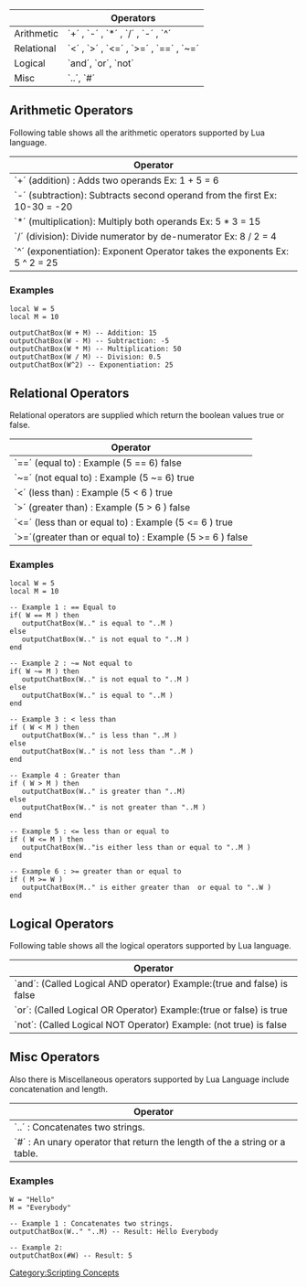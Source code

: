 |            | Operators                                               |
|------------|---------------------------------------------------------|
| Arithmetic | \`+´ , \`-´ , \`\*´ , \`/´ , \`-´ , \`^´                |
| Relational | \`&lt;´ , \`&gt;´ , \`&lt;=´ , \`&gt;=´ , \`==´ , \`~=´ |
| Logical    | \`and´, \`or´, \`not´                                   |
| Misc       | \`..´, \`\#´                                            |

Arithmetic Operators
--------------------

Following table shows all the arithmetic operators supported by Lua language.

| Operator                                                                    |
|-----------------------------------------------------------------------------|
| \`+´ (addition) : Adds two operands Ex: 1 + 5 = 6                           |
| \`-´ (subtraction): Subtracts second operand from the first Ex: 10-30 = -20 |
| \`\*´ (multiplication): Multiply both operands Ex: 5 \* 3 = 15              |
| \`/´ (division): Divide numerator by de-numerator Ex: 8 / 2 = 4             |
| \`^´ (exponentiation): Exponent Operator takes the exponents Ex: 5 ^ 2 = 25 |

### Examples

    local W = 5
    local M = 10
     
    outputChatBox(W + M) -- Addition: 15
    outputChatBox(W - M) -- Subtraction: -5
    outputChatBox(W * M) -- Multiplication: 50
    outputChatBox(W / M) -- Division: 0.5
    outputChatBox(W^2) -- Exponentiation: 25

Relational Operators
--------------------

Relational operators are supplied which return the boolean values true or false.

| Operator                                                        |
|-----------------------------------------------------------------|
| \`==´ (equal to) : Example (5 == 6) false                       |
| \`~=´ (not equal to) : Example (5 ~= 6) true                    |
| \`&lt;´ (less than) : Example (5 &lt; 6 ) true                  |
| \`&gt;´ (greater than) : Example (5 &gt; 6 ) false              |
| \`&lt;=´ (less than or equal to) : Example (5 &lt;= 6 ) true    |
| \`&gt;=´(greater than or equal to) : Example (5 &gt;= 6 ) false |

### Examples

    local W = 5
    local M = 10
     
    -- Example 1 : == Equal to
    if( W == M ) then
       outputChatBox(W.." is equal to "..M )
    else
       outputChatBox(W.." is not equal to "..M )
    end
     
    -- Example 2 : ~= Not equal to
    if( W ~= M ) then
       outputChatBox(W.." is not equal to "..M )
    else
       outputChatBox(W.." is equal to "..M )
    end
     
    -- Example 3 : < less than
    if ( W < M ) then
       outputChatBox(W.." is less than "..M )
    else
       outputChatBox(W.." is not less than "..M )
    end
     
    -- Example 4 : Greater than
    if ( W > M ) then
       outputChatBox(W.." is greater than "..M)
    else
       outputChatBox(W.." is not greater than "..M )
    end
     
    -- Example 5 : <= less than or equal to
    if ( W <= M ) then
       outputChatBox(W.."is either less than or equal to "..M )
    end
     
    -- Example 6 : >= greater than or equal to
    if ( M >= W )
       outputChatBox(M.." is either greater than  or equal to "..W )
    end

Logical Operators
-----------------

Following table shows all the logical operators supported by Lua language.

| Operator                                                                |
|-------------------------------------------------------------------------|
| \`and´: (Called Logical AND operator) Example:(true and false) is false |
| \`or´: (Called Logical OR Operator) Example:(true or false) is true     |
| \`not´: (Called Logical NOT Operator) Example: (not true) is false      |

Misc Operators
--------------

Also there is Miscellaneous operators supported by Lua Language include concatenation and length.

| Operator                                                                     |
|------------------------------------------------------------------------------|
| \`..´ : Concatenates two strings.                                            |
| \`\#´ : An unary operator that return the length of the a string or a table. |

### Examples

    W = "Hello"
    M = "Everybody"
     
    -- Example 1 : Concatenates two strings.
    outputChatBox(W.." "..M) -- Result: Hello Everybody
     
    -- Example 2:
    outputChatBox(#W) -- Result: 5

[Category:Scripting Concepts](/Category:Scripting_Concepts.md "wikilink")
